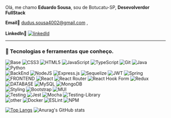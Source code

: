Olá, me chamo **Eduardo Sousa**, sou de Botucatu-SP, **Desevolverdor FullStack**

**Email**🔗 dudus.sousa4002@gmail.com , </br> <br>
**LinkedIn**🔗 [![linkedId](https://icons.iconarchive.com/icons/limav/flat-gradient-social/72/Linkedin-icon.png)][1]

[1]: https://www.linkedin.com/in/eduardoecsousa/

<hr>

### 🔧 Tecnologias e ferramentas que conheço.

![Base](https://www.canva.com/design/DAGT-ja-BKs/1H5F5YNbGTXTQjoO49_L_g/view) ![CSS3](https://img.shields.io/badge/css3-%231572B6.svg?style=for-the-badge&logo=css3&logoColor=white) ![HTML5](https://img.shields.io/badge/html5-%23E34F26.svg?style=for-the-badge&logo=html5&logoColor=white) ![JavaScript](https://img.shields.io/badge/javascript-%23323330.svg?style=for-the-badge&logo=javascript&logoColor=%23F7DF1E) ![TypeScript](https://img.shields.io/badge/typescript-%23007ACC.svg?style=for-the-badge&logo=typescript&logoColor=white) ![Git](https://img.shields.io/badge/git-%23F05033.svg?style=for-the-badge&logo=git&logoColor=white) ![Java](https://img.shields.io/badge/java-%23ED8B00.svg?style=for-the-badge&logo=openjdk&logoColor=white) ![Python](https://img.shields.io/badge/python-3670A0?style=for-the-badge&logo=python&logoColor=ffdd54) <br> 
![BackEnd](https://camo.githubusercontent.com/32d9f7846c02d72c13f93904885f4c66ed58c17c4e4cb393a1fb4fa910b0b12c/68747470733a2f2f696d672e736869656c64732e696f2f62616467652f4261636b456e643a2d4536453645363f7374796c653d666f722d7468652d6261646765266c6f676f436f6c6f723d463744463145) ![NodeJS](https://img.shields.io/badge/node.js-6DA55F?style=for-the-badge&logo=node.js&logoColor=white) ![Express.js](https://img.shields.io/badge/express.js-%23404d59.svg?style=for-the-badge&logo=express&logoColor=%2361DAFB) ![Sequelize](https://img.shields.io/badge/Sequelize-52B0E7?style=for-the-badge&logo=Sequelize&logoColor=white) ![JWT](https://img.shields.io/badge/JWT-black?style=for-the-badge&logo=JSON%20web%20tokens) ![Spring](https://img.shields.io/badge/spring-%236DB33F.svg?style=for-the-badge&logo=spring&logoColor=white)<br>
![FRONTEND](https://camo.githubusercontent.com/a2ed3859b6ba97d48c46970ea497bec3a14b6e9b50c8a9c13bfb0e9e7deb88bc/68747470733a2f2f696d672e736869656c64732e696f2f62616467652f46726f6e74456e643a2d4536453645363f7374796c653d666f722d7468652d6261646765266c6f676f436f6c6f723d463744463145) ![React](https://img.shields.io/badge/react-%2320232a.svg?style=for-the-badge&logo=react&logoColor=%2361DAFB) ![React Router](https://img.shields.io/badge/React_Router-CA4245?style=for-the-badge&logo=react-router&logoColor=white) ![React Hook Form](https://img.shields.io/badge/React%20Hook%20Form-%23EC5990.svg?style=for-the-badge&logo=reacthookform&logoColor=white) ![Redux](https://img.shields.io/badge/redux-%23593d88.svg?style=for-the-badge&logo=redux&logoColor=white)<br>
![DATABASE](https://camo.githubusercontent.com/8aba6a6949de208d30dae60b97025ea28751471421072a055d87959b893750bd/68747470733a2f2f696d672e736869656c64732e696f2f62616467652f4461746162617365733a2d4536453645363f7374796c653d666f722d7468652d6261646765266c6f676f436f6c6f723d463744463145)	![MySQL](https://img.shields.io/badge/mysql-%2300f.svg?style=for-the-badge&logo=mysql&logoColor=white) ![MongoDB](https://img.shields.io/badge/MongoDB-%234ea94b.svg?style=for-the-badge&logo=mongodb&logoColor=white)<br>
![Styling](https://camo.githubusercontent.com/64f93a17cdf15fb0b9652cbe9e05142a3a3e3c8c2cb7b6ca4f1527ee9465cb26/68747470733a2f2f696d672e736869656c64732e696f2f62616467652f5374796c696e673a2d4536453645363f7374796c653d666f722d7468652d6261646765266c6f676f436f6c6f723d463744463145) ![Bootstrap](https://img.shields.io/badge/bootstrap-%23563D7C.svg?style=for-the-badge&logo=bootstrap&logoColor=white) ![MUI](https://img.shields.io/badge/MUI-%230081CB.svg?style=for-the-badge&logo=mui&logoColor=white)<br>
![Testing](https://camo.githubusercontent.com/2de18d85689fbbf8c7fe9cc5e57932700a4e284df0acf52b096dd36b713274cb/68747470733a2f2f696d672e736869656c64732e696f2f62616467652f54657374696e673a2d4536453645363f7374796c653d666f722d7468652d6261646765266c6f676f436f6c6f723d463744463145) ![Jest](https://img.shields.io/badge/-jest-%23C21325?style=for-the-badge&logo=jest&logoColor=white) ![Mocha](https://img.shields.io/badge/-mocha-%238D6748?style=for-the-badge&logo=mocha&logoColor=white) ![Testing-Library](https://img.shields.io/badge/-TestingLibrary-%23E33332?style=for-the-badge&logo=testing-library&logoColor=white)<br>
![other](https://camo.githubusercontent.com/05f936c38e2c68735fdad020e249a57e84c42ba7b8ed3df1b3f982260866f64a/68747470733a2f2f696d672e736869656c64732e696f2f62616467652f4f746865723a2d4536453645363f7374796c653d666f722d7468652d6261646765266c6f676f436f6c6f723d463744463145) ![Docker](https://img.shields.io/badge/docker-%230db7ed.svg?style=for-the-badge&logo=docker&logoColor=white) ![ESLint](https://img.shields.io/badge/ESLint-4B3263?style=for-the-badge&logo=eslint&logoColor=white) ![NPM](https://img.shields.io/badge/NPM-%23CB3837.svg?style=for-the-badge&logo=npm&logoColor=white)

[![Top Langs](https://github-readme-stats.vercel.app/api/top-langs/?username=eduardoecsousa&layout=compact&theme=tokyonight)](https://github.com/anuraghazra/github-readme-stats) ![Anurag's GitHub stats](https://github-readme-stats.vercel.app/api?username=eduardoecsousa&show_icons=true&theme=tokyonight)
